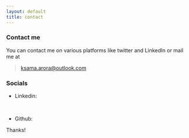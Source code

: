 ```yaml
---
layout: default
title: contact
---
```

### Contact me

You can contact me on various platforms like twitter and LinkedIn or mail me at 

>  <a href = "mailto:ksama.arora@outlook.com" target="_blank" rel="noopener"> ksama.arora@outlook.com </a>

<!-- or
 <a href = "mailto:arorarachit@protonmail.com" target="_blank" rel="noopener"> arorarachit@protonmail.com </a> -->

### Socials
<!-- Add font awesome icons -->
<!-- * Twitter: <a href="#" class="fa fa-twitter" href = "https://twitter.com/cyz1gy" target="_blank" rel="noopener" ></a> &nbsp; 
<br> -->

* Linkedin:<a href="#" class="fa fa-linkedin" href = "https://www.linkedin.com/in/ksamaarora/" target="_blank" rel="noopener" ></a> &nbsp; 
<br>

* Github: <a href="#" class="fa fa-github" href = "https://github.com/ksamaarora" target="_blank" rel="noopener" ></a> &nbsp; 



<!-- Add icon library -->
<link rel="stylesheet" href="https://cdnjs.cloudflare.com/ajax/libs/font-awesome/4.7.0/css/font-awesome.min.css">


<!-- ### Identity
You can verify me on <a href="https://keybase.io/rachitaroraa" target="_blank" rel="noopener">Keybase</a>  -->


Thanks!